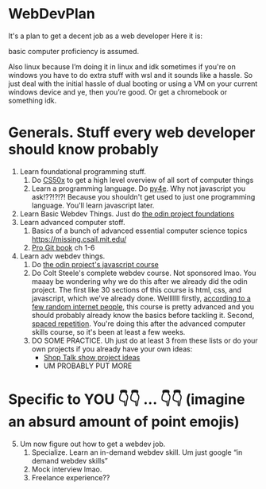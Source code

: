 # WebDevPlan
It's a plan to get a decent job as a web developer
Here it is:

basic computer proficiency is assumed.

Also linux because I’m doing it in linux and idk sometimes if you're on windows you have to do extra stuff with wsl and it sounds like a hassle. So just deal with the initial hassle of dual booting or using a VM on your current windows device and ye, then you’re good. Or get a chromebook or something idk.

# Generals. Stuff every web developer should know probably

1. Learn foundational programming stuff.
   1. Do [CS50x](https://cs50.harvard.edu/x) to get a high level overview of all sort of computer things
   2. Learn a programming language. Do [py4e](https://www.py4e.com/). Why not javascript you ask!??!?!?! Because you shouldn't get used to just one programming language. You'll learn javascript later.
2. Learn Basic Webdev Things. Just do [the odin project foundations](https://www.theodinproject.com/paths/foundations/courses/foundations)
3. Learn advanced computer stoff.
   1. Basics of a bunch of advanced essential computer science topics https://missing.csail.mit.edu/
   2. [Pro Git book](https://git-scm.com/book/en/v2) ch 1-6
4. Learn adv webdev things.
   1. Do [the odin project's javascript course](https://www.theodinproject.com/paths/full-stack-javascript)
   2. Do Colt Steele's complete webdev course. Not sponsored lmao. You maaay be wondering why we do this after we already did the odin project. The first like 30 sections of this course is html, css, and javascript, which we've already done. Welllllll firstly, [according to a few random internet people](https://www.reddit.com/r/learnprogramming/comments/m2fjfp/colt_steeles_the_web_developer_bootcamp_2021_is/), this course is pretty advanced and you should probably already know the basics before tackling it. Second, [spaced repetition](https://www.gwern.net/Spaced-repetition#literature-review). You're doing this after the advanced computer skills course, so it's been at least a few weeks.
   2. DO SOME PRACTICE. Uh just do at least 3 from these lists or do your own projects if you already have your own ideas:
      - [Shop Talk show project ideas](https://github.com/melanierichards/just-build-websites)
      - UM PROBABLY PUT MORE

# Specific to YOU 👇👇 ... 👇👇 (imagine an absurd amount of point emojis)

5. Um now figure out how to get a webdev job.
   1. Specialize. Learn an in-demand webdev skill. Um just google “in demand webdev skills”
   2. Mock interview lmao.
   3. Freelance experience??
